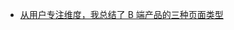 
* [从用户专注维度，我总结了 B 端产品的三种页面类型](https://github.com/zhengxiushan/article/blob/main/md/%E4%BB%8E%E7%94%A8%E6%88%B7%E4%B8%93%E6%B3%A8%E7%BB%B4%E5%BA%A6%EF%BC%8C%E6%88%91%E6%80%BB%E7%BB%93%E4%BA%86%20B%20%E7%AB%AF%E4%BA%A7%E5%93%81%E7%9A%84%E4%B8%89%E7%A7%8D%E9%A1%B5%E9%9D%A2%E7%B1%BB%E5%9E%8B%20-%20%E4%BC%98%E8%AE%BE%E7%BD%91%20-%20UISDC.md)
